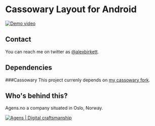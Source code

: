 Cassowary Layout for Android
========================


[![Demo video](http://img.youtube.com/vi/_FYroNxqFqo/0.jpg)](http://www.youtube.com/watch?v=_FYroNxqFqo)



## Contact

You can reach me on twitter as [@alexbirkett](https://twitter.com/alexbirkett). 


## Dependencies

###Cassowary
This project currenly depends on [my cassowary fork](https://github.com/alexbirkett/cassowary-java).


## Who's behind this?

Agens.no a company situated in Oslo, Norway.


[![Agens | Digital craftsmanship](http://static.agens.no/images/agens_logo_w_slogan_avenir_small.png)](http://agens.no/)
